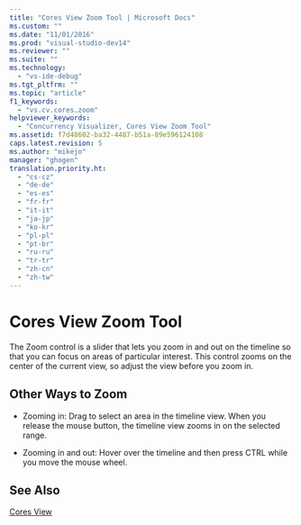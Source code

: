 ```yaml
---
title: "Cores View Zoom Tool | Microsoft Docs"
ms.custom: ""
ms.date: "11/01/2016"
ms.prod: "visual-studio-dev14"
ms.reviewer: ""
ms.suite: ""
ms.technology: 
  - "vs-ide-debug"
ms.tgt_pltfrm: ""
ms.topic: "article"
f1_keywords: 
  - "vs.cv.cores.zoom"
helpviewer_keywords: 
  - "Concurrency Visualizer, Cores View Zoom Tool"
ms.assetid: f7d48602-ba32-4487-b51a-89e596124108
caps.latest.revision: 5
ms.author: "mikejo"
manager: "ghogen"
translation.priority.ht: 
  - "cs-cz"
  - "de-de"
  - "es-es"
  - "fr-fr"
  - "it-it"
  - "ja-jp"
  - "ko-kr"
  - "pl-pl"
  - "pt-br"
  - "ru-ru"
  - "tr-tr"
  - "zh-cn"
  - "zh-tw"
---
```

# Cores View Zoom Tool
The Zoom control is a slider that lets you zoom in and out on the timeline so that you can focus on areas of particular interest. This control zooms on the center of the current view, so adjust the view before you zoom in.  
  
## Other Ways to Zoom  
  
-   Zooming in: Drag to select an area in the timeline view. When you release the mouse button, the timeline view zooms in on the selected range.  
  
-   Zooming in and out: Hover over the timeline and then press CTRL while you move the mouse wheel.  
  
## See Also  
 [Cores View](../profiling/cores-view.md)